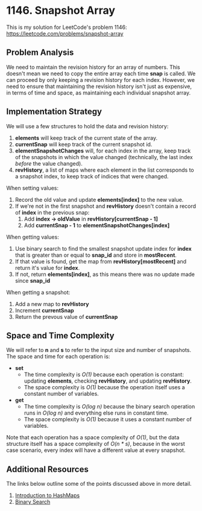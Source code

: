 # 1146. Snapshot Array
This is my solution for LeetCode's problem 1146: https://leetcode.com/problems/snapshot-array

## Problem Analysis
We need to maintain the revision history for an array of numbers. This doesn't mean we need to copy the entire array each time **snap** is called. We can proceed by only keeping a revision history for each index. However, we need to ensure that maintaining the revision history isn't just as expensive, in terms of time and space, as maintaining each individual snapshot array.

## Implementation Strategy
We will use a few structures to hold the data and revision history:
1. **elements** will keep track of the current state of the array.
1. **currentSnap** will keep track of the current snapshot id.
1. **elementSnapshotChanges** will, for each index in the array, keep track of the snapshots in which the value changed (technically, the last index *before* the value changed).
1. **revHistory**, a list of maps where each element in the list corresponds to a snapshot index, to keep track of indices that were changed.

When setting values:
1. Record the old value and update **elements[index]** to the new value.
1. If we're not in the first snapshot and **revHistory** doesn't contain a record of **index** in the previous snap:
    1. Add **index -> oldValue** in **revHistory[currentSnap - 1]**
    1. Add **currentSnap - 1** to **elementSnapshotChanges[index]**

When getting values:
1. Use binary search to find the smallest snapshot update index for **index** that is greater than or equal to **snap_id** and store in **mostRecent**.
1. If that value is found, get the map from **revHistory[mostRecent]** and return it's value for **index**.
1. If not, return **elements[index]**, as this means there was no update made since **snap_id**

When getting a snapshot:
1. Add a new map to **revHistory**
1. Increment **currentSnap**
1. Return the prevous value of **currentSnap**

## Space and Time Complexity
We will refer to **n** and **s** to refer to the input size and number of snapshots. The space and time for each operation is:
* **set**
    * The time complexity is *O(1)* because each operation is constant: updating **elements**, checking **revHistory**, and updating **revHistory**.
    * The space complexity is *O(1)* because the operation itself uses a constant number of variables.
* **get**
    * The time complexity is *O(log n)* because the binary search operation runs in *O(log n)* and everything else runs in constant time.
    * The space complexity is *O(1)* because it uses a constant number of variables.

Note that each operation has a space complexity of *O(1)*, but the data structure itself has a space complexity of *O(n * s)*, because in the worst case scenario, every index will have a different value at every snapshot.

## Additional Resources
The links below outline some of the points discussed above in more detail.
1. [Introduction to HashMaps](https://bytethisstore.com/articles/pg/implement-hash-table)
1. [Binary Search](https://bytethisstore.com/articles/pg/binary-search)